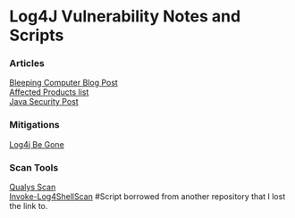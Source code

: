 # Log4J Vulnerability Notes and Scripts

### Articles
[Bleeping Computer Blog Post](https://www.bleepingcomputer.com/news/security/new-zero-day-exploit-for-log4j-java-library-is-an-enterprise-nightmare/) \
[Affected Products list](https://gist.github.com/SwitHak/b66db3a06c2955a9cb71a8718970c592) \
[Java Security Post](https://logging.apache.org/log4j/2.x/security.html)

### Mitigations
[Log4j Be Gone](https://github.com/nccgroup/log4j-jndi-be-gone)

### Scan Tools
[Qualys Scan](https://github.com/Qualys/log4jscanwin) \
[Invoke-Log4ShellScan](https://github.com/TheTaylorLee/Log4J/blob/main/Invoke-Log4ShellScan.ps1) #Script borrowed from another repository that I lost the link to.
